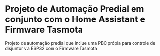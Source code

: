 # Projeto de Automação Predial em conjunto com o Home Assistant e Firmware Tasmota
Projeto de automação predial que inclue uma PBC própia para controle de disjuntor via ESP32 com o Firmware Tasmota
